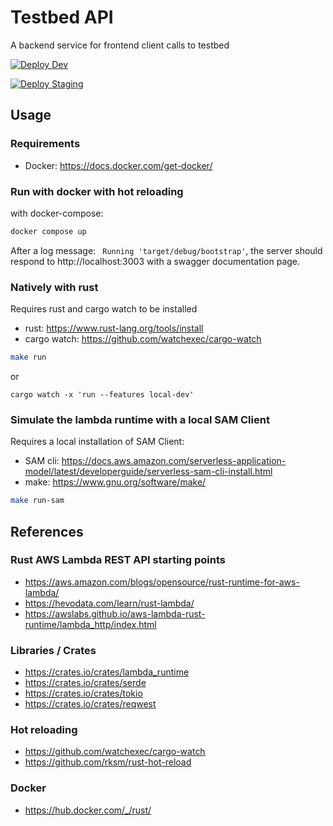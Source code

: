 # Testbed API

A backend service for frontend client calls to testbed

[![Deploy Dev](https://github.com/Virtual-Finland-Development/testbed-api/actions/workflows/deploy-dev.yml/badge.svg?branch=main)](https://github.com/Virtual-Finland-Development/testbed-api/actions/workflows/deploy-dev.yml)

[![Deploy Staging](https://github.com/Virtual-Finland-Development/testbed-api/actions/workflows/deploy-staging.yml/badge.svg?branch=main)](https://github.com/Virtual-Finland-Development/testbed-api/actions/workflows/deploy-staging.yml)

## Usage

### Requirements

- Docker: https://docs.docker.com/get-docker/

### Run with docker with hot reloading

with docker-compose:

```bash
docker compose up
```

After a log message: ` Running 'target/debug/bootstrap'`, the server should respond to http://localhost:3003 with a swagger documentation page.

### Natively with rust

Requires rust and cargo watch to be installed

- rust: https://www.rust-lang.org/tools/install
- cargo watch: https://github.com/watchexec/cargo-watch

```bash
make run
```

or

```base
cargo watch -x 'run --features local-dev'
```

### Simulate the lambda runtime with a local SAM Client

Requires a local installation of SAM Client:

- SAM cli: https://docs.aws.amazon.com/serverless-application-model/latest/developerguide/serverless-sam-cli-install.html
- make: https://www.gnu.org/software/make/

```bash
make run-sam
```

## References

### Rust AWS Lambda REST API starting points

- https://aws.amazon.com/blogs/opensource/rust-runtime-for-aws-lambda/
- https://hevodata.com/learn/rust-lambda/
- https://awslabs.github.io/aws-lambda-rust-runtime/lambda_http/index.html

### Libraries / Crates

- https://crates.io/crates/lambda_runtime
- https://crates.io/crates/serde
- https://crates.io/crates/tokio
- https://crates.io/crates/reqwest

### Hot reloading

- https://github.com/watchexec/cargo-watch
- https://github.com/rksm/rust-hot-reload

### Docker

- https://hub.docker.com/_/rust/
